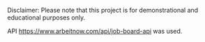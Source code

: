Disclaimer: Please note that this project is for demonstrational and educational purposes only.

API https://www.arbeitnow.com/api/job-board-api was used.
